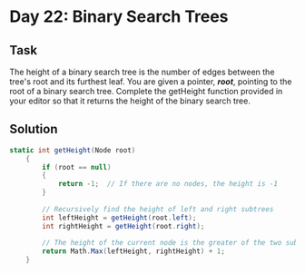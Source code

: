 ﻿# Day 22: Binary Search Trees

## Task

The height of a binary search tree is the number of edges between the tree's root and its furthest leaf. You are given a pointer, **_root_**, pointing to the root of a binary search tree. Complete the getHeight function provided in your editor so that it returns the height of the binary search tree.

## Solution

```csharp
static int getHeight(Node root)
    {
        if (root == null)
        {
            return -1;  // If there are no nodes, the height is -1
        }
        
        // Recursively find the height of left and right subtrees
        int leftHeight = getHeight(root.left);
        int rightHeight = getHeight(root.right);
        
        // The height of the current node is the greater of the two subtree heights, plus one for the current node
        return Math.Max(leftHeight, rightHeight) + 1;
    }
```
